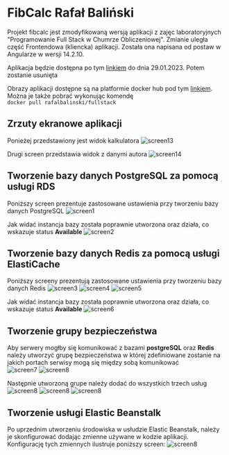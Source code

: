 # FibCalc Rafał Baliński

Projekt fibcalc jest zmodyfikowaną wersją aplikacji z
zajęc laboratoryjnych "Programowanie Full Stack w
Chumrze Obliczeniowej". Zmianie uległa część Frontendowa (kliencka)
aplikacji. Została ona napisana od postaw w Angularze w wersji 14.2.10.

Aplikacja będzie dostępna po tym [linkiem](http://rbmultifib-env.eba-ntaaqh2z.us-east-1.elasticbeanstalk.com/calculator)
do dnia 29.01.2023. Potem zostanie usunięta

Obrazy aplikacji dostępne są na platformie docker hub pod tym [linkiem](https://hub.docker.com/r/rafalbalinski/fullstack). Można je także pobrać wykonując komendę <br>
`docker pull rafalbalinski/fullstack`

## Zrzuty ekranowe aplikacji
Ponieżej przedstawiony jest widok kalkulatora
![screen13](./img/screen13.png)

Drugi screen przedstawia widok z danymi autora
![screen14](./img/screen14.png)

## Tworzenie bazy danych PostgreSQL za pomocą usługi RDS
Poniższy screen prezentuje zastosowane ustawienia przy tworzeniu bazy danych PostgreSQL
![screen1](./img/screen1.png)

Jak widać instancja bazy została poprawnie utworzona oraz działa, co wskazuje status **Available**
![screen2](./img/screen2.png)


## Tworzenie bazy danych Redis za pomocą usługi ElastiCache
Poniższy screeny prezentują zastosowane ustawienia przy tworzeniu bazy danych Redis
![screen3](./img/screen3.png)
![screen4](./img/screen4.png)
![screen5](./img/screen5.png)

Jak widać instancja bazy została poprawnie utworzona oraz działa, co wskazuje status **Available**
![screen6](./img/screen6.png)

## Tworzenie grupy bezpieczeństwa
Aby serwery mogłby się komunikować z bazami **postgreSQL** oraz **Redis**
należy utworzyć grupę bezpieczeństwa w której zdefiniowane zostanie
na jakich portach serwisy mogą się między sobą komunikować <br>
![screen7](./img/screen7.png)
![screen8](./img/screen8.png)

Następnie utworzoną grupe należy dodać do wszystkich trzech usług
![screen8](./img/screen9.png)
![screen8](./img/screen10.png)
![screen8](./img/screen11.png)

## Tworzenie usługi Elastic Beanstalk
Po uprzednim utworzeniu środowiska w usłudzie Elastic Beanstalk, należy je skonfigurować
dodając zmienne używane w kodzie aplikacji. Konfigurację tych zmiennych
ilustruje poniższy screen:
![screen8](./img/screen12.png)

